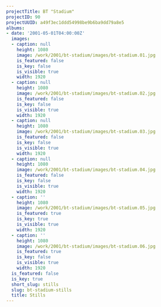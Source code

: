 ```yaml
---
projectTitle: BT "Stadium"
projectID: 90
projectUUID: a49f3ec1ddd54998be9b6ba9dd79a8e5
albums:
- date: '2001-05-01T04:00:00Z'
  images:
  - caption: null
    height: 1080
    image: /work/2001/bt-stadium/images/bt-stadium.01.jpg
    is_featured: false
    is_key: false
    is_visible: true
    width: 1920
  - caption: null
    height: 1080
    image: /work/2001/bt-stadium/images/bt-stadium.02.jpg
    is_featured: false
    is_key: false
    is_visible: true
    width: 1920
  - caption: null
    height: 1080
    image: /work/2001/bt-stadium/images/bt-stadium.03.jpg
    is_featured: false
    is_key: false
    is_visible: true
    width: 1920
  - caption: null
    height: 1080
    image: /work/2001/bt-stadium/images/bt-stadium.04.jpg
    is_featured: false
    is_key: false
    is_visible: true
    width: 1920
  - caption: ''
    height: 1080
    image: /work/2001/bt-stadium/images/bt-stadium.05.jpg
    is_featured: true
    is_key: true
    is_visible: true
    width: 1920
  - caption: ''
    height: 1080
    image: /work/2001/bt-stadium/images/bt-stadium.06.jpg
    is_featured: true
    is_key: false
    is_visible: true
    width: 1920
  is_featured: false
  is_key: true
  short_slug: stills
  slug: bt-stadium-stills
  title: Stills
---
```

